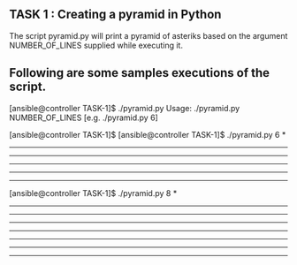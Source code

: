 TASK 1 : Creating a pyramid in Python
------------------------------------------------------------------------------------------------------------------------
The script pyramid.py will print a pyramid of asteriks based on the argument NUMBER_OF_LINES supplied while executing it.

Following are some samples executions of the script.
------------------------------------------------------------------------------------------------------------------------
[ansible@controller TASK-1]$ ./pyramid.py 
Usage: ./pyramid.py NUMBER_OF_LINES [e.g. ./pyramid.py 6]

[ansible@controller TASK-1]$ 
[ansible@controller TASK-1]$ ./pyramid.py 6
* 
* * * 
* * * * 
* * * * * * 
* * * * * * * 
* * * * * * * * * 
[ansible@controller TASK-1]$ ./pyramid.py 8
* 
* * * 
* * * * 
* * * * * * 
* * * * * * * 
* * * * * * * * * 
* * * * * * * * * * 
* * * * * * * * * * * * 
